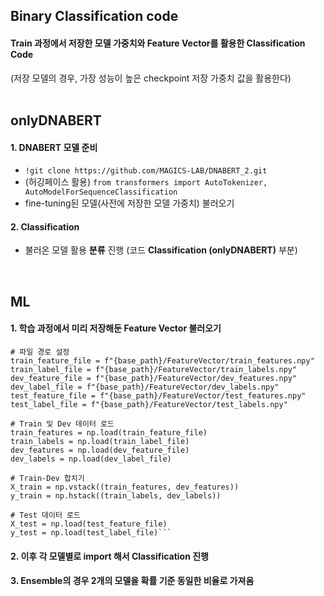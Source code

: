 ## Binary Classification code
#### Train 과정에서 저장한 모델 가중치와 Feature Vector를 활용한 Classification Code
(저장 모델의 경우, 가장 성능이 높은 checkpoint 저장 가중치 값을 활용한다)
<br>
<br>

## onlyDNABERT
#### 1. DNABERT 모델 준비
   - ```!git clone https://github.com/MAGICS-LAB/DNABERT_2.git```
   - (허깅페이스 활용) ```from transformers import AutoTokenizer, AutoModelForSequenceClassification```
   - fine-tuning된 모델(사전에 저장한 모델 가중치) 불러오기
#### 2. Classification
   - 불러온 모델 활용 **분류** 진행 (코드 **Classification (onlyDNABERT)** 부분)
<br>

## ML
#### 1. 학습 과정에서 미리 저장해둔 **Feature Vector** 불러오기
```
# 파일 경로 설정
train_feature_file = f"{base_path}/FeatureVector/train_features.npy"
train_label_file = f"{base_path}/FeatureVector/train_labels.npy"
dev_feature_file = f"{base_path}/FeatureVector/dev_features.npy"
dev_label_file = f"{base_path}/FeatureVector/dev_labels.npy"
test_feature_file = f"{base_path}/FeatureVector/test_features.npy"
test_label_file = f"{base_path}/FeatureVector/test_labels.npy"

# Train 및 Dev 데이터 로드
train_features = np.load(train_feature_file)
train_labels = np.load(train_label_file)
dev_features = np.load(dev_feature_file)
dev_labels = np.load(dev_label_file)

# Train-Dev 합치기
X_train = np.vstack((train_features, dev_features))
y_train = np.hstack((train_labels, dev_labels))

# Test 데이터 로드
X_test = np.load(test_feature_file)
y_test = np.load(test_label_file)```
```
#### 2. 이후 각 모델별로 import 해서 Classification 진행
#### 3. Ensemble의 경우 2개의 모델을 확률 기준 동일한 비율로 가져옴

<br>
<br>
